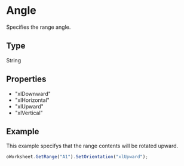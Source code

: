 # Angle

Specifies the range angle.

## Type

String

## Properties

- "xlDownward" 
- "xlHorizontal" 
- "xlUpward" 
- "xlVertical"

## Example

This example specifys that the range contents will be rotated upward.

```javascript
oWorksheet.GetRange("A1").SetOrientation("xlUpward");
```